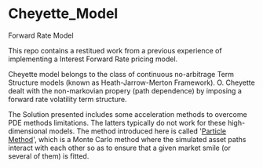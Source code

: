 # Cheyette_Model
Forward Rate Model

This repo contains a restitued work from a previous experience of implementing a Interest Forward Rate pricing model.

Cheyette model belongs to the class of continuous no-arbitrage Term Structure models (known as Heath-Jarrow-Merton Framework). O. Cheyette dealt with the non-markovian propery (path dependence) by imposing a forward rate volatility term structure.

The Solution presented includes some acceleration methods to overcome PDE methods limitations. The latters typically do not work for these high-dimensional models. The method introduced here is called '[Particle Method][1]', which is a Monte Carlo method where the simulated asset paths interact with each other so as to ensure that a given market smile (or several of them) is fitted.  

[1]:https://deliverypdf.ssrn.com/delivery.php?ID=875082005085007109072005031100104092018052053087053016092066096124082079025113105026038106063111031098097096025107000110065064029018023080043017108091068119127124088008042111088092067091121120118081108120125127022007007123096064125080094084084092093&EXT=pdf&INDEX=TRUE
